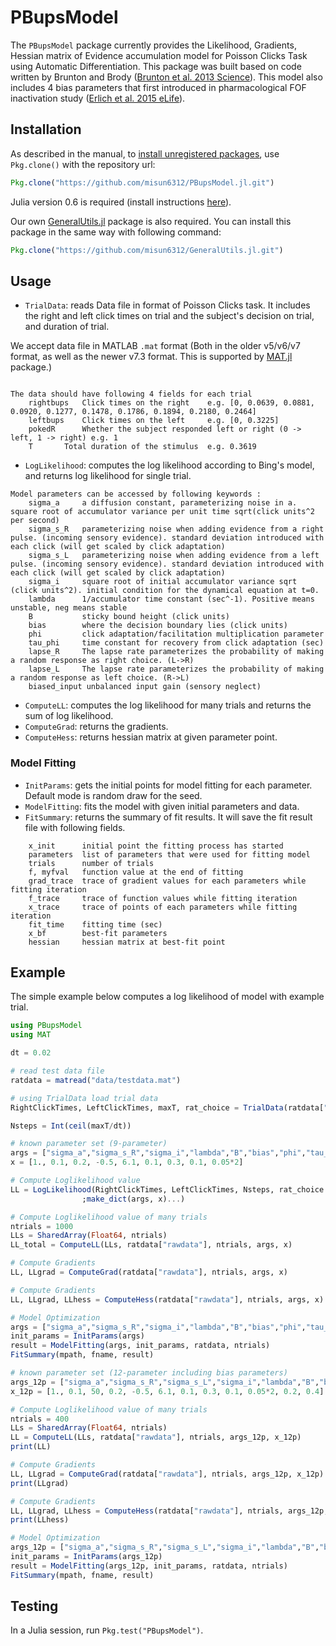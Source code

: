# PBupsModel

The `PBupsModel` package currently provides the Likelihood, Gradients, Hessian matrix of Evidence accumulation model for Poisson Clicks Task using Automatic Differentiation. This package was built based on code written by Brunton and Brody ([Brunton et al. 2013 Science][Bing]). This model also includes 4 bias parameters that first introduced in pharmacological FOF inactivation study ([Erlich et al. 2015 eLife][Jeff]).

## Installation

As described in the manual, to [install unregistered packages][unregistered], use `Pkg.clone()` with the repository url:

```julia
Pkg.clone("https://github.com/misun6312/PBupsModel.jl.git")
```

Julia version 0.6 is required (install instructions [here][version]).

Our own [GeneralUtils.jl][GU_github] package is also required. You can install this package in the same way with following command:
```julia
Pkg.clone("https://github.com/misun6312/GeneralUtils.jl.git")
```


## Usage

- `TrialData`: reads Data file in format of Poisson Clicks task. It includes the right and 
left click times on trial and the subject's decision on trial, and duration of trial.

We accept data file in MATLAB `.mat` format (Both in the older v5/v6/v7 format, as well as the newer v7.3 format. This is supported by [MAT.jl](https://github.com/simonster/MAT.jl) package.)
```

The data should have following 4 fields for each trial
	rightbups	Click times on the right 	e.g. [0, 0.0639, 0.0881, 0.0920, 0.1277, 0.1478, 0.1786, 0.1894, 0.2180, 0.2464]
	leftbups	Click times on the left		e.g. [0, 0.3225]
	pokedR		Whether the subject responded left or right (0 -> left, 1 -> right) e.g. 1 
	T  		Total duration of the stimulus	e.g. 0.3619
```

- `LogLikelihood`: computes the log likelihood according to Bing's model, and returns log likelihood for single trial.

```
Model parameters can be accessed by following keywords : 
    sigma_a     a diffusion constant, parameterizing noise in a. square root of accumulator variance per unit time sqrt(click units^2 per second)
    sigma_s_R   parameterizing noise when adding evidence from a right pulse. (incoming sensory evidence). standard deviation introduced with each click (will get scaled by click adaptation)
    sigma_s_L   parameterizing noise when adding evidence from a left pulse. (incoming sensory evidence). standard deviation introduced with each click (will get scaled by click adaptation)
    sigma_i     square root of initial accumulator variance sqrt (click units^2). initial condition for the dynamical equation at t=0.
    lambda      1/accumulator time constant (sec^-1). Positive means unstable, neg means stable
    B           sticky bound height (click units)
    bias        where the decision boundary lies (click units)
    phi         click adaptation/facilitation multiplication parameter
    tau_phi     time constant for recovery from click adaptation (sec)
    lapse_R     The lapse rate parameterizes the probability of making a random response as right choice. (L->R)
    lapse_L     The lapse rate parameterizes the probability of making a random response as left choice. (R->L)
    biased_input unbalanced input gain (sensory neglect)
```

- `ComputeLL`: computes the log likelihood for many trials and returns the sum of log likelihood.
- `ComputeGrad`: returns the gradients.
- `ComputeHess`: returns hessian matrix at given parameter point.

### Model Fitting

- `InitParams`: gets the initial points for model fitting for each parameter. Default mode is random draw for the seed. 
- `ModelFitting`: fits the model with given initial parameters and data.
- `FitSummary`: returns the summary of fit results. It will save the fit result file with following fields. 

```
    x_init      initial point the fitting process has started
    parameters  list of parameters that were used for fitting model
    trials      number of trials
    f, myfval   function value at the end of fitting
    grad_trace  trace of gradient values for each parameters while fitting iteration
    f_trace     trace of function values while fitting iteration
    x_trace     trace of points of each parameters while fitting iteration
    fit_time    fitting time (sec)
    x_bf        best-fit parameters
    hessian     hessian matrix at best-fit point
```

## Example

The simple example below computes a log likelihood of model with example trial.

```julia
using PBupsModel
using MAT

dt = 0.02

# read test data file
ratdata = matread("data/testdata.mat")

# using TrialData load trial data
RightClickTimes, LeftClickTimes, maxT, rat_choice = TrialData(ratdata["rawdata"], 1)

Nsteps = Int(ceil(maxT/dt))

# known parameter set (9-parameter)
args = ["sigma_a","sigma_s_R","sigma_i","lambda","B","bias","phi","tau_phi","lapse_R"]
x = [1., 0.1, 0.2, -0.5, 6.1, 0.1, 0.3, 0.1, 0.05*2]

# Compute Loglikelihood value
LL = LogLikelihood(RightClickTimes, LeftClickTimes, Nsteps, rat_choice
                ;make_dict(args, x)...)

# Compute Loglikelihood value of many trials
ntrials = 1000
LLs = SharedArray(Float64, ntrials)
LL_total = ComputeLL(LLs, ratdata["rawdata"], ntrials, args, x)

# Compute Gradients 
LL, LLgrad = ComputeGrad(ratdata["rawdata"], ntrials, args, x)

# Compute Gradients 
LL, LLgrad, LLhess = ComputeHess(ratdata["rawdata"], ntrials, args, x)

# Model Optimization
args = ["sigma_a","sigma_s_R","sigma_i","lambda","B","bias","phi","tau_phi","lapse_R"]
init_params = InitParams(args)
result = ModelFitting(args, init_params, ratdata, ntrials)
FitSummary(mpath, fname, result)

# known parameter set (12-parameter including bias parameters)
args_12p = ["sigma_a","sigma_s_R","sigma_s_L","sigma_i","lambda","B","bias","phi","tau_phi","lapse_R","lapse_L","input_gain_weight"]
x_12p = [1., 0.1, 50, 0.2, -0.5, 6.1, 0.1, 0.3, 0.1, 0.05*2, 0.2, 0.4]

# Compute Loglikelihood value of many trials
ntrials = 400
LLs = SharedArray(Float64, ntrials)
LL = ComputeLL(LLs, ratdata["rawdata"], ntrials, args_12p, x_12p)
print(LL)

# Compute Gradients 
LL, LLgrad = ComputeGrad(ratdata["rawdata"], ntrials, args_12p, x_12p)
print(LLgrad)

# Compute Gradients 
LL, LLgrad, LLhess = ComputeHess(ratdata["rawdata"], ntrials, args_12p, x_12p)
print(LLhess)

# Model Optimization
args_12p = ["sigma_a","sigma_s_R","sigma_s_L","sigma_i","lambda","B","bias","phi","tau_phi","lapse_R","lapse_L","input_gain_weight"]
init_params = InitParams(args_12p)
result = ModelFitting(args_12p, init_params, ratdata, ntrials)
FitSummary(mpath, fname, result)
```

## Testing

In a Julia session, run `Pkg.test("PBupsModel")`.


[unregistered]:http://docs.julialang.org/en/release-0.4/manual/packages/#installing-unregistered-packages
[version]:http://julialang.org/downloads/platform.html
[Bing]:http://brodylab.org/publications-2/brunton-et-al-2013
[Jeff]:http://brodylab.org/publications-2/erlich-et-al-2015/
[GU_github]:https://github.com/misun6312/GeneralUtils.jl
